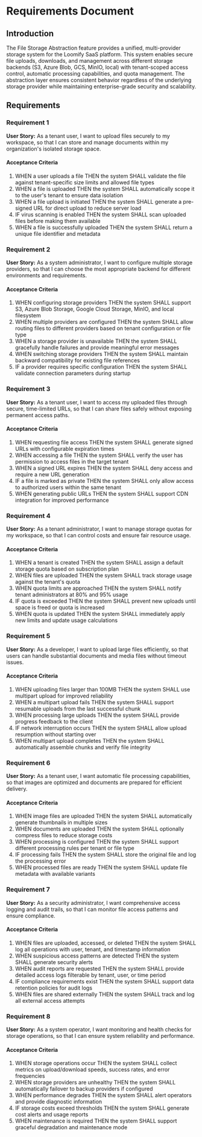 # Requirements Document

## Introduction

The File Storage Abstraction feature provides a unified, multi-provider storage system for the Loomify SaaS platform. This system enables secure file uploads, downloads, and management across different storage backends (S3, Azure Blob, GCS, MinIO, local) with tenant-scoped access control, automatic processing capabilities, and quota management. The abstraction layer ensures consistent behavior regardless of the underlying storage provider while maintaining enterprise-grade security and scalability.

## Requirements

### Requirement 1

**User Story:** As a tenant user, I want to upload files securely to my workspace, so that I can store and manage documents within my organization's isolated storage space.

#### Acceptance Criteria

1. WHEN a user uploads a file THEN the system SHALL validate the file against tenant-specific size limits and allowed file types
2. WHEN a file is uploaded THEN the system SHALL automatically scope it to the user's tenant to ensure data isolation
3. WHEN a file upload is initiated THEN the system SHALL generate a pre-signed URL for direct upload to reduce server load
4. IF virus scanning is enabled THEN the system SHALL scan uploaded files before making them available
5. WHEN a file is successfully uploaded THEN the system SHALL return a unique file identifier and metadata

### Requirement 2

**User Story:** As a system administrator, I want to configure multiple storage providers, so that I can choose the most appropriate backend for different environments and requirements.

#### Acceptance Criteria

1. WHEN configuring storage providers THEN the system SHALL support S3, Azure Blob Storage, Google Cloud Storage, MinIO, and local filesystem
2. WHEN multiple providers are configured THEN the system SHALL allow routing files to different providers based on tenant configuration or file type
3. WHEN a storage provider is unavailable THEN the system SHALL gracefully handle failures and provide meaningful error messages
4. WHEN switching storage providers THEN the system SHALL maintain backward compatibility for existing file references
5. IF a provider requires specific configuration THEN the system SHALL validate connection parameters during startup

### Requirement 3

**User Story:** As a tenant user, I want to access my uploaded files through secure, time-limited URLs, so that I can share files safely without exposing permanent access paths.

#### Acceptance Criteria

1. WHEN requesting file access THEN the system SHALL generate signed URLs with configurable expiration times
2. WHEN accessing a file THEN the system SHALL verify the user has permission to access files in the target tenant
3. WHEN a signed URL expires THEN the system SHALL deny access and require a new URL generation
4. IF a file is marked as private THEN the system SHALL only allow access to authorized users within the same tenant
5. WHEN generating public URLs THEN the system SHALL support CDN integration for improved performance

### Requirement 4

**User Story:** As a tenant administrator, I want to manage storage quotas for my workspace, so that I can control costs and ensure fair resource usage.

#### Acceptance Criteria

1. WHEN a tenant is created THEN the system SHALL assign a default storage quota based on subscription plan
2. WHEN files are uploaded THEN the system SHALL track storage usage against the tenant's quota
3. WHEN quota limits are approached THEN the system SHALL notify tenant administrators at 80% and 95% usage
4. IF quota is exceeded THEN the system SHALL prevent new uploads until space is freed or quota is increased
5. WHEN quota is updated THEN the system SHALL immediately apply new limits and update usage calculations

### Requirement 5

**User Story:** As a developer, I want to upload large files efficiently, so that users can handle substantial documents and media files without timeout issues.

#### Acceptance Criteria

1. WHEN uploading files larger than 100MB THEN the system SHALL use multipart upload for improved reliability
2. WHEN a multipart upload fails THEN the system SHALL support resumable uploads from the last successful chunk
3. WHEN processing large uploads THEN the system SHALL provide progress feedback to the client
4. IF network interruption occurs THEN the system SHALL allow upload resumption without starting over
5. WHEN multipart upload completes THEN the system SHALL automatically assemble chunks and verify file integrity

### Requirement 6

**User Story:** As a tenant user, I want automatic file processing capabilities, so that images are optimized and documents are prepared for efficient delivery.

#### Acceptance Criteria

1. WHEN image files are uploaded THEN the system SHALL automatically generate thumbnails in multiple sizes
2. WHEN documents are uploaded THEN the system SHALL optionally compress files to reduce storage costs
3. WHEN processing is configured THEN the system SHALL support different processing rules per tenant or file type
4. IF processing fails THEN the system SHALL store the original file and log the processing error
5. WHEN processed files are ready THEN the system SHALL update file metadata with available variants

### Requirement 7

**User Story:** As a security administrator, I want comprehensive access logging and audit trails, so that I can monitor file access patterns and ensure compliance.

#### Acceptance Criteria

1. WHEN files are uploaded, accessed, or deleted THEN the system SHALL log all operations with user, tenant, and timestamp information
2. WHEN suspicious access patterns are detected THEN the system SHALL generate security alerts
3. WHEN audit reports are requested THEN the system SHALL provide detailed access logs filterable by tenant, user, or time period
4. IF compliance requirements exist THEN the system SHALL support data retention policies for audit logs
5. WHEN files are shared externally THEN the system SHALL track and log all external access attempts

### Requirement 8

**User Story:** As a system operator, I want monitoring and health checks for storage operations, so that I can ensure system reliability and performance.

#### Acceptance Criteria

1. WHEN storage operations occur THEN the system SHALL collect metrics on upload/download speeds, success rates, and error frequencies
2. WHEN storage providers are unhealthy THEN the system SHALL automatically failover to backup providers if configured
3. WHEN performance degrades THEN the system SHALL alert operators and provide diagnostic information
4. IF storage costs exceed thresholds THEN the system SHALL generate cost alerts and usage reports
5. WHEN maintenance is required THEN the system SHALL support graceful degradation and maintenance mode
